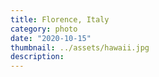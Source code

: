 ```yaml
---
title: Florence, Italy
category: photo
date: "2020-10-15"
thumbnail: ../assets/hawaii.jpg
description: 
---
```


